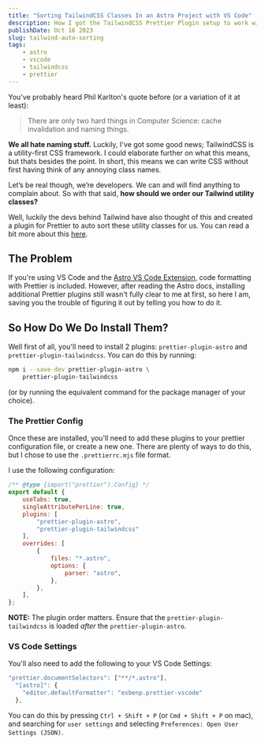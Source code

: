 ```yaml
---
title: "Sorting TailwindCSS Classes In an Astro Project with VS Code"
description: How I got the TailwindCSS Prettier Plugin setup to work with my Astro project in VS Code.
publishDate: Oct 16 2023
slug: tailwind-auto-sorting
tags: 
    - astro
    - vscode
    - tailwindcss
    - prettier
---
```


You've probably heard Phil Karlton's quote before (or a variation of it at least):

> There are only two hard things in Computer Science: cache invalidation and naming things.

**We all hate naming stuff.** Luckily, I've got some good news; TailwindCSS is a utility-first CSS framework. I could elaborate further on what this means, but thats besides the point. In short, this means we can write CSS without first having think of any annoying class names.

Let’s be real though, we’re developers. We can and will find anything to complain about. So with that said, **how should we order our Tailwind utility classes?**

Well, luckily the devs behind Tailwind have also thought of this and created a plugin for Prettier to auto sort these utility classes for us. You can read a bit more about this <a href="https://tailwindcss.com/blog/automatic-class-sorting-with-prettier" target="_blank">here</a>.

## The Problem

If you're using VS Code and the <a href="https://marketplace.visualstudio.com/items?itemName=astro-build.astro-vscode" target="_blank">Astro VS Code Extension,</a> code formatting with Prettier is included.
However, after reading the Astro docs, installing additional Prettier plugins still wasn't fully clear to me at first, so here I am, saving you the trouble of figuring it out by telling you how to do it.

## So How Do We Do Install Them?

Well first of all, you'll need to install 2 plugins: `prettier-plugin-astro` and `prettier-plugin-tailwindcss`. You can do this by running:

```bash
npm i --save-dev prettier-plugin-astro \
    prettier-plugin-tailwindcss
```

(or by running the equivalent command for the package manager of your choice).

### The Prettier Config

Once these are installed, you'll need to add these plugins to your prettier configuration file, or create a new one.
There are plenty of ways to do this, but I chose to use the `.prettierrc.mjs` file format.

I use the following configuration:

```javascript
/** @type {import("prettier").Config} */
export default {
    useTabs: true,
    singleAttributePerLine: true,
    plugins: [
        "prettier-plugin-astro",
        "prettier-plugin-tailwindcss"
    ],
    overrides: [
        {
            files: "*.astro",
            options: {
                parser: "astro",
            },
        },
    ],
};
```

**NOTE:** The plugin order matters. Ensure that the `prettier-plugin-tailwindcss` is loaded *after* the `prettier-plugin-astro`.

### VS Code Settings

You'll also need to add the following to your VS Code Settings:

```javascript
"prettier.documentSelectors": ["**/*.astro"],
  "[astro]": {
    "editor.defaultFormatter": "esbenp.prettier-vscode"
  },
```

You can do this by pressing `Ctrl + Shift + P` (or `Cmd + Shift + P` on mac), and searching for `user settings` and selecting `Preferences: Open User Settings (JSON)`.
  